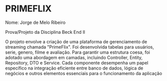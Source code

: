 # PRIMEFLIX

Nome: Jorge de Melo Ribeiro

Prova/Projeto da Disciplina Beck End II

O projeto envolve a criação de uma plataforma de gerenciamento de streaming chamada "PrimeFlix". Foi desenvolvida tabelas para usuários, serie, genero, filme e avaliação.
Para garantir uma estrutura coesa, foi adotado uma abordagem em camadas, incluindo Controller, Entity, Repository, DTO e Service. Cada componente desempenha um papel específico na integração eficiente entre banco de dados, lógica de negócios e outros elementos essenciais para o funcionamento da aplicação
